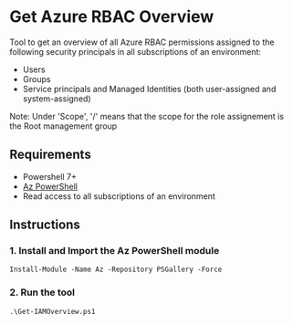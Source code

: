 # Get Azure RBAC Overview

Tool to get an overview of all Azure RBAC permissions assigned to the following security principals in all subscriptions of an environment:
- Users
- Groups
- Service principals and Managed Identities (both user-assigned and system-assigned)

Note: Under 'Scope', '/' means that the scope for the role assignement is the Root management group


## Requirements

- Powershell 7+
- [Az PowerShell](https://learn.microsoft.com/en-us/powershell/azure/install-azps-windows?view=azps-11.2.0&tabs=powershell&pivots=windows-psgallery)
- Read access to all subscriptions of an environment


## Instructions

### 1.  Install and Import the Az PowerShell module
```shell
Install-Module -Name Az -Repository PSGallery -Force
```


### 2. Run the tool
```shell
.\Get-IAMOverview.ps1
```
